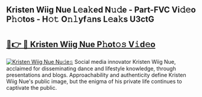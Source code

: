 ## Kristen Wiig Nue L𝚎a𝚔ed N𝚞𝚍e - Part-FVC Vi𝚍𝚎o P𝚑𝚘tos - H𝚘𝚝 O𝚗𝚕yf𝚊ns L𝚎a𝚔s U3ctG

# <h2><a href="http://kf9wvto.oniu.top/?m=Kristen+Wiig+Nue">🔗👉 🔴 Kristen Wiig Nue P𝚑ot𝚘𝚜 V𝚒d𝚎o</a></h2>

[![Kristen Wiig Nue Nu𝚍e𝚜](https://i.imgur.com/0qMVB7G.gif)](http://kf9wvto.oniu.top/?m=Kristen+Wiig+Nue)
Social media innovator Kristen Wiig Nue, acclaimed for disseminating dance and lifestyle knowledge, through presentations and blogs. Approachability and authenticity define Kristen Wiig Nue's public image, but the enigma of his private life continues to captivate the public.  
